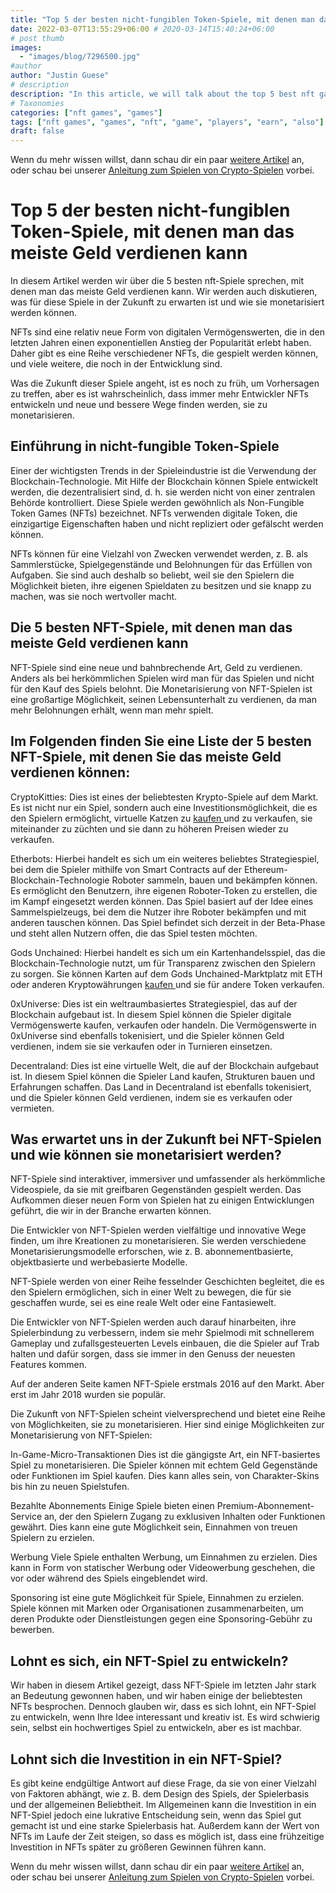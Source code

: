```yaml
---
title: "Top 5 der besten nicht-fungiblen Token-Spiele, mit denen man das meiste Geld verdient "
date: 2022-03-07T13:55:29+06:00 # 2020-03-14T15:40:24+06:00
# post thumb
images:
  - "images/blog/7296500.jpg"
#author
author: "Justin Guese"
# description
description: "In this article, we will talk about the top 5 best nft games to earn the most money on. We will also discuss what's in store for these games in the future and h"
# Taxonomies
categories: ["nft games", "games"]
tags: ["nft games", "games", "nft", "game", "players", "earn", "also"]
draft: false
---
```



Wenn du mehr wissen willst, dann schau dir ein paar [weitere Artikel](/blog/) an, oder schau bei unserer [Anleitung zum Spielen von Crypto-Spielen](/services/how-do-i-get-started/) vorbei.

# Top 5 der besten nicht-fungiblen Token-Spiele, mit denen man das meiste Geld verdienen kann 

In diesem Artikel werden wir über die 5 besten nft-Spiele sprechen, mit denen man das meiste Geld verdienen kann. Wir werden auch diskutieren, was für diese Spiele in der Zukunft zu erwarten ist und wie sie monetarisiert werden können.

NFTs sind eine relativ neue Form von digitalen Vermögenswerten, die in den letzten Jahren einen exponentiellen Anstieg der Popularität erlebt haben. Daher gibt es eine Reihe verschiedener NFTs, die gespielt werden können, und viele weitere, die noch in der Entwicklung sind.

Was die Zukunft dieser Spiele angeht, ist es noch zu früh, um Vorhersagen zu treffen, aber es ist wahrscheinlich, dass immer mehr Entwickler NFTs entwickeln und neue und bessere Wege finden werden, sie zu monetarisieren.

## Einführung in nicht-fungible Token-Spiele

Einer der wichtigsten Trends in der Spieleindustrie ist die Verwendung der Blockchain-Technologie. Mit Hilfe der Blockchain können Spiele entwickelt werden, die dezentralisiert sind, d. h. sie werden nicht von einer zentralen Behörde kontrolliert. Diese Spiele werden gewöhnlich als Non-Fungible Token Games (NFTs) bezeichnet. NFTs verwenden digitale Token, die einzigartige Eigenschaften haben und nicht repliziert oder gefälscht werden können.

NFTs können für eine Vielzahl von Zwecken verwendet werden, z. B. als Sammlerstücke, Spielgegenstände und Belohnungen für das Erfüllen von Aufgaben. Sie sind auch deshalb so beliebt, weil sie den Spielern die Möglichkeit bieten, ihre eigenen Spieldaten zu besitzen und sie knapp zu machen, was sie noch wertvoller macht.

## Die 5 besten NFT-Spiele, mit denen man das meiste Geld verdienen kann 

NFT-Spiele sind eine neue und bahnbrechende Art, Geld zu verdienen. Anders als bei herkömmlichen Spielen wird man für das Spielen und nicht für den Kauf des Spiels belohnt. Die Monetarisierung von NFT-Spielen ist eine großartige Möglichkeit, seinen Lebensunterhalt zu verdienen, da man mehr Belohnungen erhält, wenn man mehr spielt.

## Im Folgenden finden Sie eine Liste der 5 besten NFT-Spiele, mit denen Sie das meiste Geld verdienen können:

CryptoKitties: Dies ist eines der beliebtesten Krypto-Spiele auf dem Markt. Es ist nicht nur ein Spiel, sondern auch eine Investitionsmöglichkeit, die es den Spielern ermöglicht, virtuelle Katzen zu [ kaufen ](https://accounts.binance.com/en/register?ref=37092355) und zu verkaufen, sie miteinander zu züchten und sie dann zu höheren Preisen wieder zu verkaufen.

Etherbots: Hierbei handelt es sich um ein weiteres beliebtes Strategiespiel, bei dem die Spieler mithilfe von Smart Contracts auf der Ethereum-Blockchain-Technologie Roboter sammeln, bauen und bekämpfen können. Es ermöglicht den Benutzern, ihre eigenen Roboter-Token zu erstellen, die im Kampf eingesetzt werden können. Das Spiel basiert auf der Idee eines Sammelspielzeugs, bei dem die Nutzer ihre Roboter bekämpfen und mit anderen tauschen können. Das Spiel befindet sich derzeit in der Beta-Phase und steht allen Nutzern offen, die das Spiel testen möchten.

Gods Unchained: Hierbei handelt es sich um ein Kartenhandelsspiel, das die Blockchain-Technologie nutzt, um für Transparenz zwischen den Spielern zu sorgen. Sie können Karten auf dem Gods Unchained-Marktplatz mit ETH oder anderen Kryptowährungen [ kaufen ](https://accounts.binance.com/en/register?ref=37092355) und sie für andere Token verkaufen.

0xUniverse: Dies ist ein weltraumbasiertes Strategiespiel, das auf der Blockchain aufgebaut ist. In diesem Spiel können die Spieler digitale Vermögenswerte kaufen, verkaufen oder handeln. Die Vermögenswerte in 0xUniverse sind ebenfalls tokenisiert, und die Spieler können Geld verdienen, indem sie sie verkaufen oder in Turnieren einsetzen.

Decentraland: Dies ist eine virtuelle Welt, die auf der Blockchain aufgebaut ist. In diesem Spiel können die Spieler Land kaufen, Strukturen bauen und Erfahrungen schaffen. Das Land in Decentraland ist ebenfalls tokenisiert, und die Spieler können Geld verdienen, indem sie es verkaufen oder vermieten.

## Was erwartet uns in der Zukunft bei NFT-Spielen und wie können sie monetarisiert werden?

NFT-Spiele sind interaktiver, immersiver und umfassender als herkömmliche Videospiele, da sie mit greifbaren Gegenständen gespielt werden. Das Aufkommen dieser neuen Form von Spielen hat zu einigen Entwicklungen geführt, die wir in der Branche erwarten können.

Die Entwickler von NFT-Spielen werden vielfältige und innovative Wege finden, um ihre Kreationen zu monetarisieren. Sie werden verschiedene Monetarisierungsmodelle erforschen, wie z. B. abonnementbasierte, objektbasierte und werbebasierte Modelle.

NFT-Spiele werden von einer Reihe fesselnder Geschichten begleitet, die es den Spielern ermöglichen, sich in einer Welt zu bewegen, die für sie geschaffen wurde, sei es eine reale Welt oder eine Fantasiewelt.

Die Entwickler von NFT-Spielen werden auch darauf hinarbeiten, ihre Spielerbindung zu verbessern, indem sie mehr Spielmodi mit schnellerem Gameplay und zufallsgesteuerten Levels einbauen, die die Spieler auf Trab halten und dafür sorgen, dass sie immer in den Genuss der neuesten Features kommen.

Auf der anderen Seite kamen NFT-Spiele erstmals 2016 auf den Markt. Aber erst im Jahr 2018 wurden sie populär.

Die Zukunft von NFT-Spielen scheint vielversprechend und bietet eine Reihe von Möglichkeiten, sie zu monetarisieren. Hier sind einige Möglichkeiten zur Monetarisierung von NFT-Spielen:

In-Game-Micro-Transaktionen Dies ist die gängigste Art, ein NFT-basiertes Spiel zu monetarisieren. Die Spieler können mit echtem Geld Gegenstände oder Funktionen im Spiel kaufen. Dies kann alles sein, von Charakter-Skins bis hin zu neuen Spielstufen. 

Bezahlte Abonnements Einige Spiele bieten einen Premium-Abonnement-Service an, der den Spielern Zugang zu exklusiven Inhalten oder Funktionen gewährt. Dies kann eine gute Möglichkeit sein, Einnahmen von treuen Spielern zu erzielen. 

Werbung Viele Spiele enthalten Werbung, um Einnahmen zu erzielen. Dies kann in Form von statischer Werbung oder Videowerbung geschehen, die vor oder während des Spiels eingeblendet wird. 

Sponsoring ist eine gute Möglichkeit für Spiele, Einnahmen zu erzielen. Spiele können mit Marken oder Organisationen zusammenarbeiten, um deren Produkte oder Dienstleistungen gegen eine Sponsoring-Gebühr zu bewerben.

## Lohnt es sich, ein NFT-Spiel zu entwickeln?

Wir haben in diesem Artikel gezeigt, dass NFT-Spiele im letzten Jahr stark an Bedeutung gewonnen haben, und wir haben einige der beliebtesten NFTs besprochen. Dennoch glauben wir, dass es sich lohnt, ein NFT-Spiel zu entwickeln, wenn Ihre Idee interessant und kreativ ist. Es wird schwierig sein, selbst ein hochwertiges Spiel zu entwickeln, aber es ist machbar.

## Lohnt sich die Investition in ein NFT-Spiel?

Es gibt keine endgültige Antwort auf diese Frage, da sie von einer Vielzahl von Faktoren abhängt, wie z. B. dem Design des Spiels, der Spielerbasis und der allgemeinen Beliebtheit. Im Allgemeinen kann die Investition in ein NFT-Spiel jedoch eine lukrative Entscheidung sein, wenn das Spiel gut gemacht ist und eine starke Spielerbasis hat. Außerdem kann der Wert von NFTs im Laufe der Zeit steigen, so dass es möglich ist, dass eine frühzeitige Investition in NFTs später zu größeren Gewinnen führen kann.

Wenn du mehr wissen willst, dann schau dir ein paar [weitere Artikel](/blog/) an, oder schau bei unserer [Anleitung zum Spielen von Crypto-Spielen](/services/how-do-i-get-started/) vorbei.

